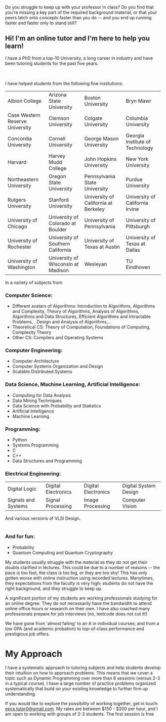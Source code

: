 Do you struggle to keep up with your professor in class? Do you find that you're missing a key part of the required background material, or that your peers latch onto concepts faster than you do -- and you end up running faster and faster only to stand still?

## Hi! I'm an online tutor and I'm here to help you learn!

I have a PhD from a top-10 University, a long career in industry and have been tutoring students for the past five years.

<br><br>
I have helped students from the following fine institutions:

<table>
<tr>
</tr>
<tr>
<td> Albion College                     </td>
<td> Arizona State University           </td>
<td> Boston University                  </td>
<td> Bryn Mawr                          </td>
</tr>
<tr>
<td> Case Western Reserve University    </td>
<td> Clemson University                 </td>
<td> Colgate University                 </td>
<td> Columbia University                </td>
</tr>
<tr>
<td> Concordia University               </td>
<td> Cornell University                 </td>
<td> George Mason University            </td>
<td> Georgia Institute of Technology    </td>
</tr>
<tr>
<td> Harvard                            </td>
<td> Harvey Mudd College                </td>
<td> John Hopkins University                </td>
<td> New York University                </td>
</tr>
<tr>
<td> Northeastern University                </td>
<td> Oregon State University                </td>
<td> Pennsylvania State University                </td>
<td> Purdue University                </td>
</tr>
<tr>
<td> Rutgers University                </td>
<td> Stanford University                </td>
<td> University of California at Berkeley                </td>
<td> University of California Irvine                </td>
</tr>
<tr>
<td> University of Chicago                </td>
<td> University of Colorado at Boulder                </td>
<td> University of Pennsylvania                </td>
<td> University of Pittsburgh                </td>
</tr>
<tr>
<td> University of Rochester                </td>
<td> University of Southern California                </td>
<td> University of Texas at Austin                </td>
<td> University of Texas at Dallas                </td>
</tr>
<tr>
<td> University of Washington                </td>
<td> University of Wisconsin at Madison                </td>
<td> Wesleyan                </td>
<td> TU Eindhoven                 </td>
</tr>
<tr>
</tr>
</table>
<!--
<td> University of Melbourne                </td>
* Albion College
* Arizona State University
* Boston University
* Bryn Mawr
* Case Western Reserve University
* Clemson University
* Colgate University
* Columbia University
* Concordia University
* Cornell University
* George Mason University
* Georgia Institute of Technology
* Harvard
* Harvey Mudd College
* John Hopkins University
* New York University
* Northeastern University
* Oregon State University
* Pennsylvania State University
* Purdue University
* Rutgers University
* Stanford University
* University of California at Berkeley
* University of California Irvine
* University of Chicago
* University of Colorado at Boulder
* University of Pennsylvania
* University of Pittsburgh
* University of Rochester
* University of Southern California
* University of Texas at Austin
* University of Texas at Dallas
* University of Washington
* University of Wisconsin at Madison
* Wesleyan
* TU Eindhoven 
* University of Melbourne
-->

In a variety of subjects from 

### Computer Science:
* Different avatars of Algorithms: Introduction to Algorithms, Algorithms and Complexity, Theory of Algorithms, Analysis of Algorithms, Algorithms and Data Structures, Efficient Algorithms and Intractable Problems, , Design and Analysis of Algorithms,...
* Theoretical CS: Theory of Computation, Foundations of Computing, Complexity Theory
* Other CS: Compilers and Operating Systems

### Computer Engineering:
* Computer Architecture
* Computer Systems Organization and Design
* Scalable Distributed Systems

### Data Science, Machine Learning, Artificial Intelligence:
* Computing for Data Analysis
* Data Mining Techniques
* Data Science with Probability and Statistics
* Artificial Intelligence
* Machine Learning

### Programming:
* Python
* Systems Programming
* C
* C++
* Data Structures and Programming

### Electrical Engineering:
<table>
<tr>
<td> Digital Logic          </td>
<td> Digital Electronics    </td>
<td> Digital Electronics    </td>
<td> Digital System Design  </td>
</tr>
<tr>
<td> Signals and Systems    </td>
<td> Signal Processing      </td>
<td> Image Processing       </td>
<td> Computer Vision        </td>
</tr>
</table>
And various versions of VLSI Design.
<br><br>

### And for fun:
* Probability
* Quantum Computing and Quantum Cryptography

My students usually struggle with the material as they do not get their doubts clarified in lectures. This could be due to a number of reasons -- the pace is too fast, the class is too big, or they are too shy! This has only gotten worse with online instruction using recorded lectures. Manytimes, they expectations from the faculty is very high; students do not have the right background, and they struggle to keep up.

A significant portion of my students are working professionals studying for an online degree. They do not necessarily have the bandwidth to attend online office hours or research on their own. I have also coached many professionals prepare for job interviews (no, leetcode does not cut it!)

We have gone from 'almost failing' to an A in individual courses; and from a low GPA (and academic probation) to top-of-class performance and prestigious job offers.

# My Approach

I have a systematic approach to tutoring subjects and help students develop their intuition on how to approach problems. This means that we cover a topic such as Dynamic Programming over more than 8 sessions (versus 2-3 in a typical course). I have a large number of practice problems organized systematically that build on your existing knowledge to further firm up understanding.

If you would like to explore the possibility of working together, get in touch: eecs.tutor0@gmail.com. My rates are between $150 - $200 per hour, and I am open to working with groups of 2-3 students. The first session is free